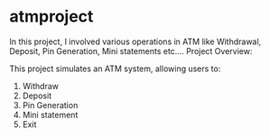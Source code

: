 # atmproject
In this project, I involved various operations in ATM like Withdrawal, Deposit, Pin Generation, Mini statements etc....
Project Overview:

This project simulates an ATM system, allowing users to:
1. Withdraw
2. Deposit
3. Pin Generation
4. Mini statement
5. Exit


